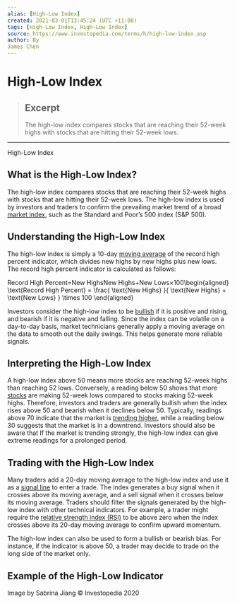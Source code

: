 ```yaml
---
alias: [High-Low Index]
created: 2021-03-01T13:45:24 (UTC +11:00)
tags: [High-Low Index, High-Low Index]
source: https://www.investopedia.com/terms/h/high-low-index.asp
author: By
James Chen
---
```


# High-Low Index

> ## Excerpt
> The high-low index compares stocks that are reaching their 52-week highs with stocks that are hitting their 52-week lows.

---

High-Low Index
## What is the High-Low Index?

The high-low index compares stocks that are reaching their 52-week highs with stocks that are hitting their 52-week lows. The high-low index is used by investors and traders to confirm the prevailing market trend of a broad [market index](https://www.investopedia.com/terms/m/marketindex.asp), such as the Standard and Poor’s 500 index (S&P 500).

## Understanding the High-Low Index

The high-low index is simply a 10-day [moving average](https://www.investopedia.com/terms/m/movingaverage.asp) of the record high percent indicator, which divides new highs by new highs plus new lows. The record high percent indicator is calculated as follows:

Record High Percent\=New HighsNew Highs+New Lows×100\\begin{aligned} \\text{Record High Percent} = \\frac{ \\text{New Highs} }{ \\text{New Highs} + \\text{New Lows} } \\times 100 \\end{aligned}

Investors consider the high-low index to be [bullish](https://www.investopedia.com/terms/b/bull.asp) if it is positive and rising, and bearish if it is negative and falling. Since the index can be volatile on a day-to-day basis, market technicians generally apply a moving average on the data to smooth out the daily swings. This helps generate more reliable signals.

## Interpreting the High-Low Index

A high-low index above 50 means more stocks are reaching 52-week highs than reaching 52 lows. Conversely, a reading below 50 shows that more [stocks](https://www.investopedia.com/articles/basics/06/invest1000.asp) are making 52-week lows compared to stocks making 52-week highs. Therefore, investors and traders are generally bullish when the index rises above 50 and bearish when it declines below 50. Typically, readings above 70 indicate that the market is [trending higher](https://www.investopedia.com/terms/t/trending-market.asp), while a reading below 30 suggests that the market is in a downtrend. Investors should also be aware that If the market is trending strongly, the high-low index can give extreme readings for a prolonged period.

## Trading with the High-Low Index

Many traders add a 20-day moving average to the high-low index and use it as a [signal line](https://www.investopedia.com/terms/s/signal_line.asp) to enter a trade. The index generates a buy signal when it crosses above its moving average, and a sell signal when it crosses below its moving average. Traders should filter the signals generated by the high-low index with other technical indicators. For example, a trader might require the [relative strength index (RSI)](https://www.investopedia.com/terms/r/rsi.asp) to be above zero when the index crosses above its 20-day moving average to confirm upward momentum.

The high-low index can also be used to form a bullish or bearish bias. For instance, if the indicator is above 50, a trader may decide to trade on the long side of the market only.

## Example of the High-Low Indicator

Image by Sabrina Jiang © Investopedia 2020
